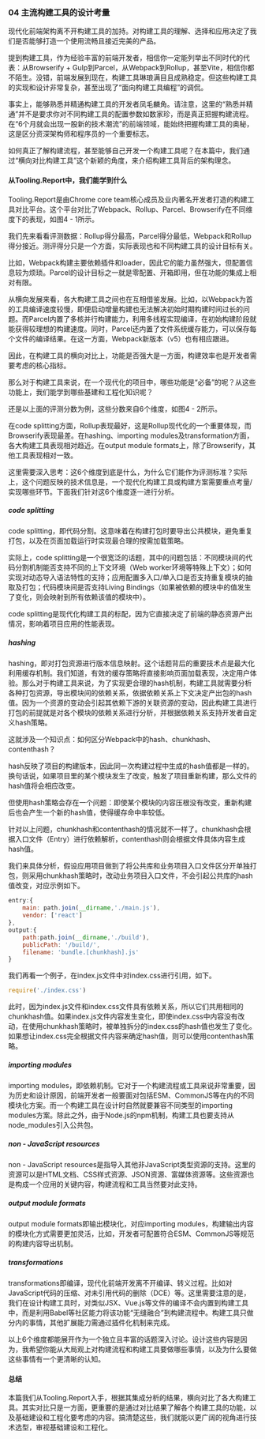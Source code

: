 ### 04 主流构建工具的设计考量

现代化前端架构离不开构建工具的加持。对构建工具的理解、选择和应用决定了我们是否能够打造一个使用流畅且接近完美的产品。

提到构建工具，作为经验丰富的前端开发者，相信你一定能列举出不同时代的代表：从Browserify + Gulp到Parcel，从Webpack到Rollup，甚至Vite，相信你都不陌生。没错，前端发展到现在，构建工具琳琅满目且成熟稳定。但这些构建工具的实现和设计非常复杂，甚至出现了“面向构建工具编程”的调侃。

事实上，能够熟悉并精通构建工具的开发者凤毛麟角。请注意，这里的“熟悉并精通”并不是要求你对不同构建工具的配置参数如数家珍，而是真正把握构建流程。在“6个月就会出现一股新的技术潮流”的前端领域，能始终把握构建工具的奥秘，这是区分资深架构师和程序员的一个重要标志。

如何真正了解构建流程，甚至能够自己开发一个构建工具呢？在本篇中，我们通过“横向对比构建工具”这个新颖的角度，来介绍构建工具背后的架构理念。

#### 从Tooling.Report中，我们能学到什么
Tooling.Report是由Chrome core team核心成员及业内著名开发者打造的构建工具对比平台。这个平台对比了Webpack、Rollup、Parcel、Browserify在不同维度下的表现，如图4 - 1所示。

我们先来看看评测数据：Rollup得分最高，Parcel得分最低，Webpack和Rollup得分接近。测评得分只是一个方面，实际表现也和不同构建工具的设计目标有关。

比如，Webpack构建主要依赖插件和loader，因此它的能力虽然强大，但配置信息较为烦琐。Parcel的设计目标之一就是零配置、开箱即用，但在功能的集成上相对有限。

从横向发展来看，各大构建工具之间也在互相借鉴发展。比如，以Webpack为首的工具编译速度较慢，即便启动增量构建也无法解决初始时期构建时间过长的问题。而Parcel内置了多核并行构建能力，利用多线程实现编译，在初始构建阶段就能获得较理想的构建速度。同时，Parcel还内置了文件系统缓存能力，可以保存每个文件的编译结果。在这一方面，Webpack新版本（v5）也有相应跟进。

因此，在构建工具的横向对比上，功能是否强大是一方面，构建效率也是开发者需要考虑的核心指标。

那么对于构建工具来说，在一个现代化的项目中，哪些功能是“必备”的呢？从这些功能上，我们能学到哪些基建和工程化知识呢？

还是以上面的评测分数为例，这些分数来自6个维度，如图4 - 2所示。

在code splitting方面，Rollup表现最好，这是Rollup现代化的一个重要体现，而Browserify表现最差。在hashing、importing modules及transformation方面，各大构建工具表现相对趋近。在output module formats上，除了Browserify，其他工具表现相对一致。

这里需要深入思考：这6个维度到底是什么，为什么它们能作为评测标准？实际上，这个问题反映的技术信息是，一个现代化构建工具或构建方案需要重点考量/实现哪些环节。下面我们针对这6个维度逐一进行分析。

##### code splitting
code splitting，即代码分割。这意味着在构建打包时要导出公共模块，避免重复打包，以及在页面加载运行时实现最合理的按需加载策略。

实际上，code splitting是一个很宽泛的话题，其中的问题包括：不同模块间的代码分割机制能否支持不同的上下文环境（Web worker环境等特殊上下文）；如何实现对动态导入语法特性的支持；应用配置多入口/单入口是否支持重复模块的抽取及打包；代码模块间是否支持Living Bindings（如果被依赖的模块中的值发生了变化，则会映射到所有依赖该值的模块中）。

code splitting是现代化构建工具的标配，因为它直接决定了前端的静态资源产出情况，影响着项目应用的性能表现。

##### hashing
hashing，即对打包资源进行版本信息映射。这个话题背后的重要技术点是最大化利用缓存机制。我们知道，有效的缓存策略将直接影响页面加载表现，决定用户体验。那么对于构建工具来说，为了实现更合理的hash机制，构建工具就需要分析各种打包资源，导出模块间的依赖关系，依据依赖关系上下文决定产出包的hash值。因为一个资源的变动会引起其依赖下游的关联资源的变动，因此构建工具进行打包的前提就是对各个模块的依赖关系进行分析，并根据依赖关系支持开发者自定义hash策略。

这就涉及一个知识点：如何区分Webpack中的hash、chunkhash、contenthash？

hash反映了项目的构建版本，因此同一次构建过程中生成的hash值都是一样的。换句话说，如果项目里的某个模块发生了改变，触发了项目重新构建，那么文件的hash值将会相应改变。

但使用hash策略会存在一个问题：即使某个模块的内容压根没有改变，重新构建后也会产生一个新的hash值，使得缓存命中率较低。

针对以上问题，chunkhash和contenthash的情况就不一样了。chunkhash会根据入口文件（Entry）进行依赖解析，contenthash则会根据文件具体内容生成hash值。

我们来具体分析，假设应用项目做到了将公共库和业务项目入口文件区分开单独打包，则采用chunkhash策略时，改动业务项目入口文件，不会引起公共库的hash值改变，对应示例如下。
```javascript
entry:{
    main: path.join(__dirname,'./main.js'),
    vendor: ['react']
},
output:{
    path:path.join(__dirname,'./build'),
    publicPath: '/build/',
    filename: 'bundle.[chunkhash].js'
}
```

我们再看一个例子，在index.js文件中对index.css进行引用，如下。
```javascript
require('./index.css')
```

此时，因为index.js文件和index.css文件具有依赖关系，所以它们共用相同的chunkhash值。如果index.js文件内容发生变化，即使index.css中内容没有改动，在使用chunkhash策略时，被单独拆分的index.css的hash值也发生了变化。如果想让index.css完全根据文件内容来确定hash值，则可以使用contenthash策略。

##### importing modules
importing modules，即依赖机制。它对于一个构建流程或工具来说非常重要，因为历史和设计原因，前端开发者一般要面对包括ESM、CommonJS等在内的不同模块化方案。而一个构建工具在设计时自然就要兼容不同类型的importing modules方案。除此之外，由于Node.js的npm机制，构建工具也要支持从node_modules引入公共包。

##### non - JavaScript resources
non - JavaScript resources是指导入其他非JavaScript类型资源的支持。这里的资源可以是HTML文档、CSS样式资源、JSON资源、富媒体资源等。这些资源也是构成一个应用的关键内容，构建流程和工具当然要对此支持。

##### output module formats
output module formats即输出模块化，对应importing modules，构建输出内容的模块化方式需要更加灵活，比如，开发者可配置符合ESM、CommonJS等规范的构建内容导出机制。

##### transformations
transformations即编译，现代化前端开发离不开编译、转义过程。比如对JavaScript代码的压缩、对未引用代码的删除（DCE）等。这里需要注意的是，我们在设计构建工具时，对类似JSX、Vue.js等文件的编译不会内置到构建工具中，而是利用Babel等社区能力将该功能“无缝融合”到构建流程中。构建工具只做分内的事情，其他扩展能力需通过插件化机制来完成。

以上6个维度都能展开作为一个独立且丰富的话题深入讨论。设计这些内容是因为，我希望你能从大局观上对构建流程和构建工具要做哪些事情，以及为什么要做这些事情有一个更清晰的认知。

#### 总结
本篇我们从Tooling.Report入手，根据其集成分析的结果，横向对比了各大构建工具。其实对比只是一方面，更重要的是通过对比结果了解各个构建工具的功能，以及基础建设和工程化要考虑的内容。搞清楚这些，我们就能以更广阔的视角进行技术选型，审视基础建设和工程化。 
